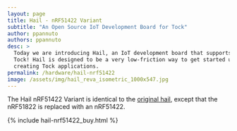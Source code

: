 ```yaml
---
layout: page
title: Hail - nRF51422 Variant
subtitle: "An Open Source IoT Development Board for Tock"
author: ppannuto
authors: ppannuto
desc: >
  Today we are introducing Hail, an IoT development board that supports
  Tock! Hail is designed to be a very low-friction way to get started using and
  creating Tock applications.
permalink: /hardware/hail-nrf51422
image: /assets/img/hail_reva_isometric_1000x547.jpg
---
```


The Hail nRF51422 Variant is identical to the [original hail](/hardware/hail),
except that the nRF51822 is replaced with an nRF51422.

{% include hail-nrf51422_buy.html %}

